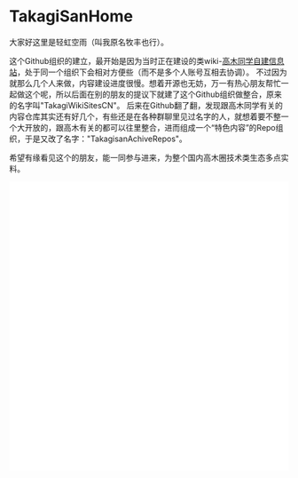 # TakagiSanHome

大家好这里是轻虹空雨（叫我原名牧丰也行）。

这个Github组织的建立，最开始是因为当时正在建设的类wiki-[高木同学自建信息站](https://wiki.takag3.cn)，处于同一个组织下会相对方便些（而不是多个人账号互相去协调）。
不过因为就那么几个人来做，内容建设进度很慢。想着开源也无妨，万一有热心朋友帮忙一起做这个呢，所以后面在别的朋友的提议下就建了这个Github组织做整合，原来的名字叫"TakagiWikiSitesCN"。
后来在Github翻了翻，发现跟高木同学有关的内容仓库其实还有好几个，有些还是在各种群聊里见过名字的人，就想着要不整一个大开放的，跟高木有关的都可以往里整合，进而组成一个“特色内容”的Repo组织，于是又改了名字："TakagisanAchiveRepos"。

希望有缘看见这个的朋友，能一同参与进来，为整个国内高木圈技术类生态多点实料。

![Metrics](/github-metrics.svg)
